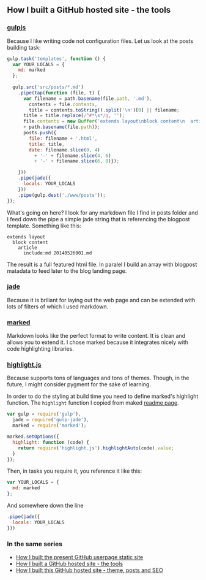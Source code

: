 ## How I built a GitHub hosted site - the tools

### [gulpjs](http://gulpjs.com/)
Because I like writing code not configuration files. Let us look at the posts building task:
```js
gulp.task('templates', function () {
  var YOUR_LOCALS = {
    md: marked
  };
    
  gulp.src('src/posts/*.md')
    .pipe(tap(function (file, t) {
      var filename = path.basename(file.path, '.md'),
        contents = file.contents,
        title = contents.toString().split('\n')[0] || filename;
      title = title.replace(/^#*\s*/g, '');
      file.contents = new Buffer('extends layout\nblock content\n  article\n    include:md '
      + path.basename(file.path));
      posts.push({
        file: filename + '.html',
        title: title,
        date: filename.slice(0, 4)
          + '-' + filename.slice(4, 6) 
          + '-' + filename.slice(6, 8)});

    }))
    .pipe(jade({
      locals: YOUR_LOCALS
    }))
    .pipe(gulp.dest('./www/posts'));
});
```
What's going on here? I look for any markdown file I find in posts folder and I feed down the pipe a simple jade string that is referencing the blogpost template. Something like this:
```jade
extends layout
  block content
    article
      include:md 20140526001.md
```

The result is a full featured html file. In paralel I build an array with blogpost matadata to feed later to the blog landing page.

### [jade](http://jade-lang.com/)
Because it is briliant for laying out the web page and can be extended with lots of filters of which I used markdown.

### [marked](https://github.com/chjj/marked)
Markdown looks like the perfect format to write content. It is clean and allows you to extend it. 
I chose marked because it integrates nicely with code highlighting libraries.

### [highlight.js](http://highlightjs.org/)
Because supports tons of languages and tons of themes. Though, in the future, I might consider pygment for the sake of learning.

In order to do the styling at build time you need to define marked's highlight function. 
The `highlight` function I copied from maked [readme page](https://github.com/chjj/marked/blob/master/README.md).
```js
var gulp = require('gulp'),
  jade = require('gulp-jade'),
  marked = require('marked');

marked.setOptions({
  highlight: function (code) {
    return require('highlight.js').highlightAuto(code).value;
  }
});
```
Then, in tasks you require it, you reference it like this:
```js
var YOUR_LOCALS = {
  md: marked
};
```
And somewhere down the line
```js
.pipe(jade({
  locals: YOUR_LOCALS
}))
```

### In the same series
* [How I built the present GitHub userpage static site](/posts/how-i-built-the-present-github-userpage-static-site.html)
* [How I built a GitHub hosted site - the tools](/posts/how-i-built-a-github-hosted-site-the-tools.html)
* [How I built this GitHub hosted site - theme, posts and SEO](/posts/how-i-built-this-github-hosted-site-theme-posts-and-seo.html)